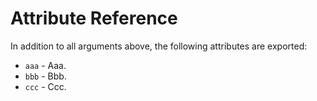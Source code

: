 # Attribute Reference

In addition to all arguments above, the following attributes are exported:

* `aaa` - Aaa.
* `bbb` - Bbb.
* `ccc` - Ccc.
